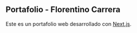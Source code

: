 ## Portafolio - Florentino Carrera

Este es un portafolio web desarrollado con [Next.js](https://nextjs.org/).
